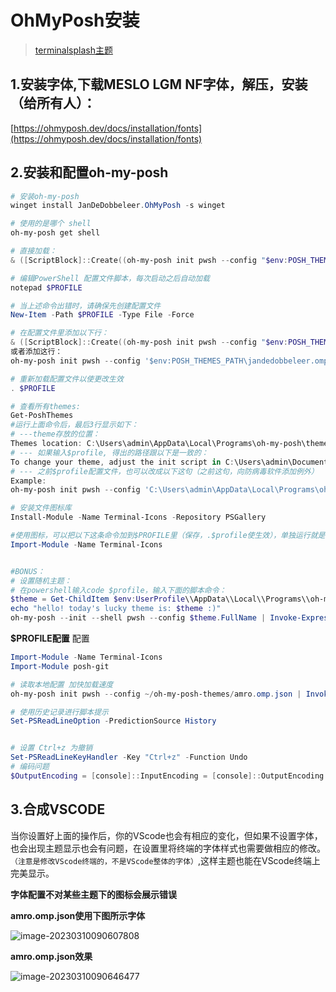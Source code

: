 # OhMyPosh安装

 > [terminalsplash主题](https://terminalsplash.com/) 

## 1.安装字体,下载MESLO LGM NF字体，解压，安装（给所有人）：

[https://ohmyposh.dev/docs/installation/fonts](https://ohmyposh.dev/docs/installation/fonts)

## 2.安装和配置oh-my-posh
```powershell
# 安装oh-my-posh
winget install JanDeDobbeleer.OhMyPosh -s winget

# 使用的是哪个 shell
oh-my-posh get shell

# 直接加载：
& ([ScriptBlock]::Create((oh-my-posh init pwsh --config "$env:POSH_THEMES_PATH\jandedobbeleer.omp.json" --print) -join "`n"))

# 编辑PowerShell 配置文件脚本，每次启动之后自动加载
notepad $PROFILE

# 当上述命令出错时，请确保先创建配置文件
New-Item -Path $PROFILE -Type File -Force

# 在配置文件里添加以下行：
& ([ScriptBlock]::Create((oh-my-posh init pwsh --config "$env:POSH_THEMES_PATH\jandedobbeleer.omp.json" --print) -join "`n"))
或者添加这行：
oh-my-posh init pwsh --config '$env:POSH_THEMES_PATH\jandedobbeleer.omp.json' | Invoke-Expression

# 重新加载配置文件以使更改生效
. $PROFILE

# 查看所有themes:
Get-PoshThemes
#运行上面命令后，最后3行显示如下：
# ---theme存放的位置：
Themes location: C:\Users\admin\AppData\Local\Programs\oh-my-posh\themes
# --- 如果输入$profile, 得出的路径跟以下是一致的：
To change your theme, adjust the init script in C:\Users\admin\Documents\PowerShell\Microsoft.PowerShell_profile.ps1.
# --- 之前$profile配置文件，也可以改成以下这句（之前这句，向防病毒软件添加例外）
Example:
oh-my-posh init pwsh --config 'C:\Users\admin\AppData\Local\Programs\oh-my-posh\themes\jandedobbeleer.omp.json' | Invoke-Expression

# 安装文件图标库
Install-Module -Name Terminal-Icons -Repository PSGallery

#使用图标，可以把以下这条命令加到$PROFILE里（保存，.$profile使生效），单独运行就是一次性：
Import-Module -Name Terminal-Icons


#BONUS：
# 设置随机主题：
# 在powershell输入code $profile，输入下面的脚本命令：
$theme = Get-ChildItem $env:UserProfile\\AppData\\Local\\Programs\\oh-my-posh\\themes\\ | Get-Random
echo "hello! today's lucky theme is: $theme :)"
oh-my-posh --init --shell pwsh --config $theme.FullName | Invoke-Expression

```

**$PROFILE配置**
配置
```powershell
Import-Module -Name Terminal-Icons
Import-Module posh-git

# 读取本地配置 加快加载速度
oh-my-posh init pwsh --config ~/oh-my-posh-themes/amro.omp.json | Invoke-Expression

# 使用历史记录进行脚本提示
Set-PSReadLineOption -PredictionSource History


# 设置 Ctrl+z 为撤销
Set-PSReadLineKeyHandler -Key "Ctrl+z" -Function Undo 
# 编码问题
$OutputEncoding = [console]::InputEncoding = [console]::OutputEncoding = New-Object System.Text.UTF8Encoding
```


## 3.合成VSCODE

当你设置好上面的操作后，你的VScode也会有相应的变化，但如果不设置字体，也会出现主题显示也会有问题，在设置里将终端的字体样式也需要做相应的修改。`（注意是修改VScode终端的，不是VScode整体的字体）`,这样主题也能在VScode终端上完美显示。



**字体配置不对某些主题下的图标会展示错误**

**amro.omp.json使用下图所示字体**

![image-20230310090607808](https://cruder-figure-bed.oss-cn-beijing.aliyuncs.com/markdown/2023/03/10/09-06-08-420.png)



**amro.omp.json效果**

![image-20230310090646477](https://cruder-figure-bed.oss-cn-beijing.aliyuncs.com/markdown/2023/03/10/09-06-47-305.png)
